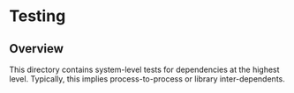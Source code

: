 # Testing

## Overview

This directory contains system-level tests for dependencies at the highest level. Typically, this implies process-to-process or library inter-dependents.
 